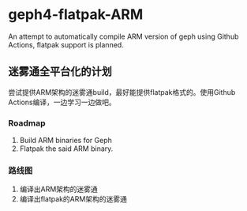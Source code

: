# geph4-flatpak-ARM

An attempt to automatically compile ARM version of geph using Github Actions, flatpak support is planned.

## 迷雾通全平台化的计划

尝试提供ARM架构的迷雾通build，最好能提供flatpak格式的。使用Github Actions编译，一边学习一边做吧。

### Roadmap
1. Build ARM binaries for Geph
2. Flatpak the said ARM binary.

### 路线图
1. 编译出ARM架构的迷雾通
2. 编译出flatpak的ARM架构的迷雾通
